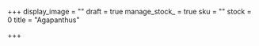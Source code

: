 +++
display_image = ""
draft = true
manage_stock_ = true
sku = ""
stock = 0
title = "Agapanthus"

+++
